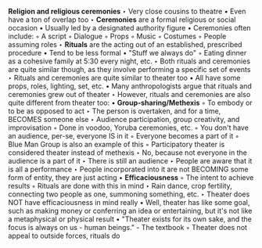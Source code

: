 **Religion and religious ceremonies**
		‣ Very close cousins to theatre
			• Even have a ton of overlap too
		‣ **Ceremonies** are a formal religious or social occasion
			• Usually led by a designated authority figure
			• Ceremonies often include:
				◦ A script
				◦ Dialogue
				◦ Props
				◦ Music
				◦ Costumes
				◦ People assuming roles
		‣ **Rituals** are the acting out of an established, prescribed procedure
			• Tend to be less formal
			• "Stuff we always do"
				◦ Eating dinner as a cohesive family at 5:30 every night, etc. 
		‣ Both rituals and ceremonies are quite similar though, as they involve performing a specific set of events
		‣ Rituals and ceremonies are quite similar to theater too
			• All have some props, roles, lighting, set, etc.
			• Many anthropologists argue that rituals and ceremonies grew out of theater
		‣ However, rituals and ceremonies are also quite different from theater too:
			• **Group-sharing/Methexis**
				◦ To embody or to be as opposed to act
					‣ The person is overtaken, and for a time, BECOMES someone else
					‣ Audience participation, group creativity, and improvisation
				◦ Done in voodoo, Yoruba ceremonies, etc.
				◦ You don't have an audience, per-se, everyone IS in it
				◦ Everyone becomes a part of it
				◦ Blue Man Group is also an example of this
				◦ Participatory theater is considered theater instead of methexis 
					‣ No, because not everyone in the audience is a part of it
					‣ There is still an audience
					‣ People are aware that it is all a performance
					‣ People incorporated into it are not BECOMING some form of entity, they are just acting 
			• **Efficaciousness**
				◦ The intent to achieve results
				◦ Rituals are done with this in mind
					‣ Rain dance, crop fertility, connecting two people as one, summoning something, etc.
					‣ Theater does NOT have efficaciousness in mind really
						• Well, theater has like some goal, such as making money or conferring an idea or entertaining, but it's not like a metaphysical or physical result
						• "Theater exists for its own sake, and the focus is always on us - human beings." - The textbook
							◦ Theater does not appeal to outside forces, rituals do